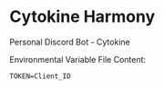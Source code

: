 # Cytokine Harmony
Personal Discord Bot - Cytokine

Environmental Variable File Content:
```
TOKEN=Client_ID
```
